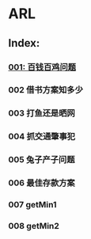 # ARL

## Index:
### [001: 百钱百鸡问题](src/001-百钱百鸡问题.cpp)

### 002​ 借书方案知多少
### 003​ 打鱼还是晒网
### 004​ 抓交通肇事犯
### 005​ 兔子产子问题
### 006​ 最佳存款方案
### 007​ getMin1
### 008​ getMin2
